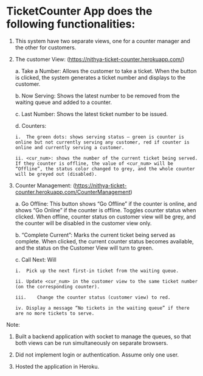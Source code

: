 # TicketCounter App does the following functionalities:

1.	This system have two separate views, one for a counter manager and the other for customers.

2.	The customer View: (https://nithya-ticket-counter.herokuapp.com/)
    
    a.	Take a Number: Allows the customer to take a ticket. When the button is clicked, the system generates a ticket number and displays to the customer.
    
    b.	Now Serving: Shows the latest number to be removed from the waiting queue and added to a counter.
    
    c.	Last Number: Shows the latest ticket number to be issued.
    
    d.	Counters:
    
        i.	The green dots: shows serving status – green is counter is online but not currently serving any customer, red if counter is online and currently serving a customer.
        
        ii.	<cur_num>: shows the number of the current ticket being served. If they counter is offline, the value of <cur_num> will be “Offline”, the status color changed to grey, and the whole counter will be greyed out (disabled).

3.	Counter Management: (https://nithya-ticket-counter.herokuapp.com/CounterManagement)
    
    a.	Go Offline: This button shows “Go Offline” if the counter is online, and shows “Go Online” if the counter is offline. Toggles counter status when clicked. When offline, counter status on customer view will be grey, and the counter will be disabled in the customer view only.
    
    b.	“Complete Current”: Marks the current ticket being served as complete. When clicked, the current counter status becomes available, and the status on the Customer View will turn to green.
    
    c.	Call Next: Will 
        
        i.	Pick up the next first-in ticket from the waiting queue.
        
        ii.	Update <cur_num> in the customer view to the same ticket number (on the corresponding counter).
        
        iii.	Change the counter status (customer view) to red.
        
        iv.	Display a message “No tickets in the waiting queue” if there are no more tickets to serve.
        
Note:

1.	Built a backend application with socket to manage the queues, so that both views can be run simultaneously on separate browsers.

2.	Did not implement login or authentication. Assume only one user.

3.	Hosted the application in Heroku.
